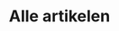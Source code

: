 ---
layout: index.html
title: Alle artikelen
url: /nl/alle-artikelen
meta:
  description: Ivan's Insights - een online magazine om alledaagse problemen (fysiek dan wel mentaal) bespreekbaar te maken. Benieuwd naar de inzichten?
  keywords: ivan's herbs, kruiden, thee, ivan chai, angst, burnout, hart, infecties, luchtweginfectie, menstruatiepijn, peesontsteking, prostaat, slaapproblemen, slijmbeursontsteking, stress, urineweginfectie, immuunsysteem
fragments:
  header: nl/fragments/all-articles/nl
banner:
  image: 5wRBrlzNIq0oRXl0fIOJwH
  effect: o-lg-60d-black
contentful:
  imageOptions:
    fm: jpg
    q: 50
---